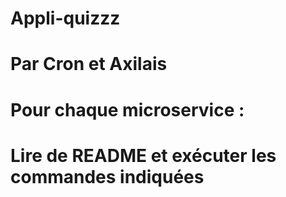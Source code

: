# Appli-quizzz

# Par Cron et Axilais

# Pour chaque microservice :

# Lire de README et exécuter les commandes indiquées

